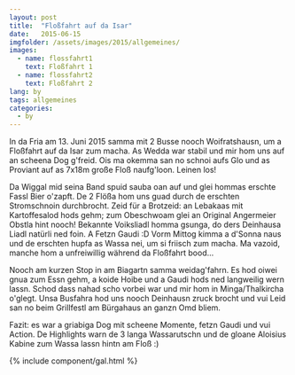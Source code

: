 ```yaml
---
layout: post
title:  "Floßfahrt auf da Isar"
date:   2015-06-15
imgfolder: /assets/images/2015/allgemeines/
images:
  - name: flossfahrt1
    text: Floßfahrt 1
  - name: flossfahrt2
    text: Floßfahrt 2
lang: by
tags: allgemeines
categories:
  - by
---
```


In da Fria am 13. Juni 2015 samma mit 2 Busse nooch Woifratshausn, um a Floßfahrt auf da Isar zum macha. As Wedda war stabil und mir hom uns auf an scheena Dog g'freid. Ois ma okemma san no schnoi aufs Glo und as Proviant auf as 7x18m große Floß naufg'loon. Leinen los!

Da Wiggal mid seina Band spuid sauba oan auf und glei hommas erschte Fassl Bier o'zapft. De 2 Flößa hom uns guad durch de erschten Stromschnoin durchbrocht. Zeid für a Brotzeid: an Lebakaas mit Kartoffesalod hods gehm; zum Obeschwoam glei an Original Angermeier Obstla hint nooch! Bekannte Voiksliadl homma gsunga, do ders Deinhausa Liadl natürli ned foin. A Fetzn Gaudi :D Vorm Mittog kimma a d'Sonna naus und de erschten hupfa as Wassa nei, um si friisch zum macha. Ma vazoid, manche hom a unfreiwillig während da Floßfahrt bood...

Nooch am kurzen Stop in am Biagartn samma weidag'fahrn. Es hod oiwei gnua zum Essn gehm, a koide Hoibe und a Gaudi hods ned langweilig wern lassn. Schod dass nahad scho vorbei war und mir hom in Minga/Thalkircha o'glegt. Unsa Busfahra hod uns nooch Deinhausn zruck brocht und vui Leid san no beim Grillfestl am Bürgahaus an ganzn Omd bliem.

Fazit: es war a griabiga Dog mit scheene Momente, fetzn Gaudi und vui Action. De Highlights warn de 3 langa Wassarutschn und de gloane Aloisius Kabine zum Wassa lassn hintn am Floß :)

{% include component/gal.html %}

